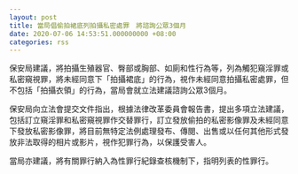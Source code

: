 ```yaml
---
layout: post
title: 當局倡偷拍裙底列拍攝私密處罪　將諮詢公眾3個月
date: 2020-07-06 14:53:51.000000000 +08:00
categories: rss
---
```


保安局建議，將拍攝生殖器官、臀部或胸部、如廁和性行為等，列為觸犯窺淫罪或私密窺視罪，將未經同意下「拍攝裙底」的行為，視作未經同意拍攝私密處罪，但不包括「拍攝衣領」的行為，當局會就立法建議諮詢公眾3個月。

保安局向立法會提交文件指出，根據法律改革委員會報告書，提出多項立法建議，包括訂立窺淫罪和私密窺視罪作交替罪行，訂立發放偷拍的私密影像罪及未經同意下發放私密影像罪，將目前無特定法例處理發布、傳閱、出售或以任何其他形式發放非法取得的相片或影片，視作犯罪行為，以保護受害人。

當局亦建議，將有關罪行納入為性罪行紀錄查核機制下，指明列表的性罪行。
